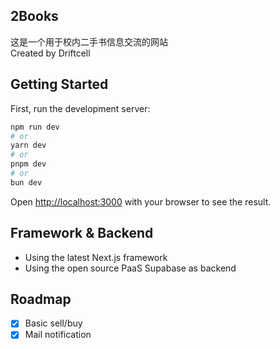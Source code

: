 ## 2Books
这是一个用于校内二手书信息交流的网站  
Created by Driftcell

## Getting Started

First, run the development server:

```bash
npm run dev
# or
yarn dev
# or
pnpm dev
# or
bun dev
```

Open [http://localhost:3000](http://localhost:3000) with your browser to see the result.

## Framework & Backend

- Using the latest Next.js framework
- Using the open source PaaS Supabase as backend

## Roadmap

- [x] Basic sell/buy
- [x] Mail notification
